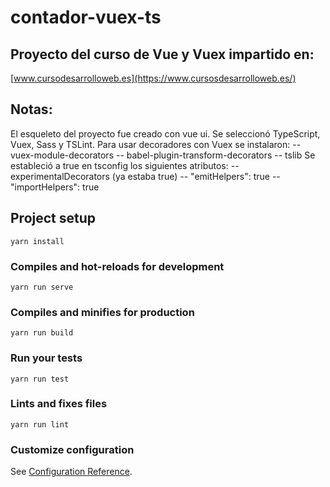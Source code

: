 # contador-vuex-ts

## Proyecto del curso de Vue y Vuex impartido en:

[www.cursodesarrolloweb.es](https://www.cursosdesarrolloweb.es/)

## Notas:

El esqueleto del proyecto fue creado con vue ui.
Se seleccionó TypeScript, Vuex, Sass y TSLint.
Para usar decoradores con Vuex se instalaron:
-- vuex-module-decorators
-- babel-plugin-transform-decorators
-- tslib
Se estableció a true en tsconfig los siguientes atributos:
-- experimentalDecorators (ya estaba true)
-- "emitHelpers": true
-- "importHelpers": true

## Project setup

```
yarn install
```

### Compiles and hot-reloads for development

```
yarn run serve
```

### Compiles and minifies for production

```
yarn run build
```

### Run your tests

```
yarn run test
```

### Lints and fixes files

```
yarn run lint
```

### Customize configuration

See [Configuration Reference](https://cli.vuejs.org/config/).
